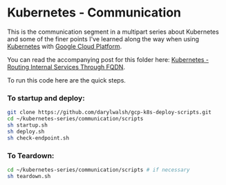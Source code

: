 # Kubernetes - Communication
This is the communication segment in a multipart series about Kubernetes and some of the finer points 
I've learned along the way when using [Kubernetes](https://kubernetes.io/) with 
[Google Cloud Platform](https://cloud.google.com/).

You can read the accompanying post for this folder here: 
[Kubernetes - Routing Internal Services Through FQDN](https://medium.com/google-cloud/kubernetes-routing-internal-services-through-fqdn-d98db92b79d3).

To run this code here are the quick steps.

### To startup and deploy:
```bash
git clone https://github.com/darylwalsh/gcp-k8s-deploy-scripts.git
cd ~/kubernetes-series/communication/scripts
sh startup.sh
sh deploy.sh
sh check-endpoint.sh
```

### To Teardown:
```bash
cd ~/kubernetes-series/communication/scripts # if necessary
sh teardown.sh
```